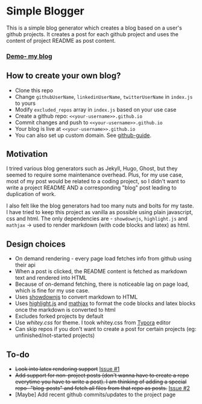 # Simple Blogger

This is a simple blog generator which creates a blog based on a user's github projects. It creates a post for each github project and uses the content of project README as post content.

### [Demo- my blog](https://vksah32.github.io)

## How to create your own blog?

- Clone this repo
- Change `githubUserName`, `linkedinUserName`, `twitterUserName` in `index.js` to yours 
- Modify `excluded_repos` array in `index.js` based on your use case
- Create a github repo: `<<your-username>>.github.io`
- Commit changes and push to  `<<your-username>>.github.io`
- Your blog is live at `<<your-username>>.github.io`
- You can also set up custom domain. See [github-guide](https://help.github.com/en/github/working-with-github-pages/configuring-a-custom-domain-for-your-github-pages-site).


## Motivation

I trired various blog generators such as Jekyll, Hugo, Ghost, but they seemed to require some maintenance overhead. Plus, for my use case, most of my post would be related to a coding project, so
I didn't want to write a project README  AND a corresponding "blog" post leading to duplication of work.

I also felt like the blog generators had too many nuts and bolts for my taste. I have tried to keep this project as vanilla as possible using plain javascript, css and html. The only dependencies are - `showdownjs`, `highlight.js` and `mathjax` -> used to render markdown (with code blocks and latex) as html.

## Design choices

- On demand rendering - every page load fetches info from github using their api
- When a post is clicked, the README content is fetched as markdown text and rendered into HTML
- Because of on-demand fetching, there is noticeable lag on page load, which is fine for my use case.
- Uses [showdownjs](https://github.com/showdownjs/showdown) to convert markdown to HTML
- Uses [highlight.js](https://highlightjs.org/) and [mathjax](https://www.mathjax.org/) to format the code blocks and latex blocks once the markdown is converted to html
- Excludes forked projects by default
- Use *whitey.css* for theme. I took whitey.css from [Typora](https://typora.io/) editor 
- Can skip repos if you don't want to create a post for certain projects (eg: unfinished/not-started projects)

## To-do
- ~~Look into latex rendering support~~ [Issue #1](https://github.com/vksah32/simple-blogger/issues/1)
- ~~Add support for non-project posts (don't wanna have to create a repo everytime you have to write a post). I am thinking of adding a special repo- "blog-posts" and fetch all files from that repo as posts.~~ [Issue #2](https://github.com/vksah32/simple-blogger/issues/2)
- [Maybe] Add recent github commits/updates to the project page




